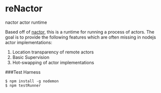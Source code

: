 # reNactor
nactor actor runtime


Based off of [nactor](https://github.com/benlau/nactor), this is a runtime for running a process of actors.  The goal is to provide the following features which are often missing in nodejs actor implementations:

1.  Location transparency of remote actors
2.  Basic Supervision
3.  Hot-swapping of actor implementations

###Test Harness
```
$ npm install -g nodemon
$ npm testRunner
```
